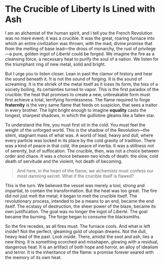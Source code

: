 # The Crucible of Liberty Is Lined with Ash

I am an alchemist of the human spirit, and I tell you the French Revolution was no mere event; it was a crucible. It was the great, roaring furnace into which an entire civilization was thrown, with the mad, divine promise that from the melting of base lead—the dross of monarchy, the rust of privilege—a pure, golden ingot of *Liberté* could be forged. We imagine the fire as a cleansing force, a necessary heat to purify the soul of a nation. We listen for the triumphant ring of new metal, solid and bright.

But I urge you to listen closer. Lean in past the clamor of history and hear the sound beneath it. It is not the sound of forging. It is the sound of screaming. It is the shriek of the metal itself as it loses its form, the hiss of a society boiling, its certainties turned to vapor. This is the first paradox of the crucible: the heat that promises to create a new, unbreakable form must first achieve a total, terrifying formlessness. The flame required to forge **fraternity** is the very same flame that feeds on suspicion, that sees a traitor in every brother. The light bright enough to imagine **equality** casts the longest, sharpest shadows, in which the guillotine gleams like a fallen star.

To understand the fire, you must first sit in the cold. You must feel the weight of the unforged world. This is the shadow of the Revolution—the silent, stagnant mass of what was. A world of lead, heavy and dull, where every particle was locked in its place by the cold gravity of tradition. There was a kind of peace in that cold, the peace of inertia. It was a stillness not of serenity, but of suffocation. The crucible, then, was not a choice between order and chaos. It was a choice between two kinds of death: the slow, cold death of servitude and the violent, hot death of becoming.

> And here, in the heart of the flame, we alchemists must confess our most damning secret. What if the crucible itself is flawed?

This is the turn. We believed the vessel was merely a tool, strong and impartial, to contain the transformation. But the heat was too great. The fire did not just melt the metal; it began to melt the crucible itself. The revolutionary process, intended to be a means to an end, became the end itself. The ecstasy of destruction, the sheer power of the blaze, became its own justification. The goal was no longer the ingot of *Liberté*. The goal became the burning. The forge began to consume the blacksmiths.

So the fire recedes, as all fires must. The furnace cools. And what is left inside? Not the perfect, gleaming gold of utopian dreams. Not the dull, heavy lead of the past. Look inside. There, amidst the soot and ash, lies a new thing. It is something scorched and misshapen, glowing with a residual, dangerous heat. It is an artifact of both hope and horror, an alloy of idealism and terror. It is the inheritance of the flame: a promise forever seared with the memory of its own heat.
